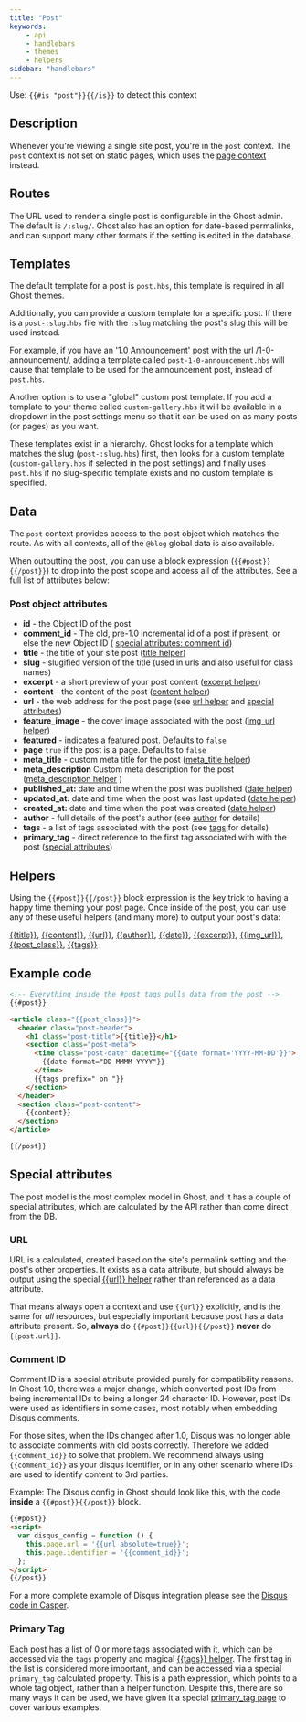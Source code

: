```yaml
---
title: "Post"
keywords:
    - api
    - handlebars
    - themes
    - helpers
sidebar: "handlebars"
---
```



Use: `{{#is "post"}}{{/is}}` to detect this context

## Description

Whenever you're viewing a single site post, you're in the `post` context. The `post` context is not set on static pages, which uses the [page context](doc:page-context) instead.

## Routes

The URL used to render a single post is configurable in the Ghost admin. The default is `/:slug/`. Ghost also has an option for date-based permalinks, and can support many other formats if the setting is edited in the database.

## Templates

The default template for a post is `post.hbs`, this template is required in all Ghost themes.

Additionally, you can provide a custom template for a specific post. If there is a `post-:slug.hbs` file with the `:slug` matching the post's slug this will be used instead.

For example, if you have an '1.0 Announcement' post with the url /1-0-announcement/, adding a template called `post-1-0-announcement.hbs` will cause that template to be used for the announcement post, instead of `post.hbs`.

Another option is to use a "global" custom post template. If you add a template to your theme called `custom-gallery.hbs` it will be available in a dropdown in the post settings menu so that it can be used on as many posts (or pages) as you want.

These templates exist in a hierarchy. Ghost looks for a template which matches the slug (`post-:slug.hbs`) first, then looks for a custom template (`custom-gallery.hbs` if selected in the post settings) and finally uses `post.hbs` if no slug-specific template exists and no custom template is specified.

## Data

The `post` context provides access to the post object which matches the route. As with all contexts, all of the `@blog` global data is also available.

When outputting the post, you can use a block expression (`{{#post}}{{/post}}`) to drop into the post scope and access all of the attributes. See a full list of attributes below:

### Post object attributes

- **id** - the Object ID of the post
- **comment_id** - The old, pre-1.0 incremental id of a post if present, or else the new Object ID ( [special attributes: comment id](/docs/post-context#section-comment-id))
- **title** - the title of your site post ([title helper](doc:title))
- **slug** - slugified version of the title (used in urls and also useful for class names)
- **excerpt** - a short preview of your post content ([excerpt helper](doc:excerpt))
- **content** - the content of the post ([content helper](content))
- **url** - the web address for the post page (see [url helper](doc:url) and [special attributes](/docs/post-context#section-special-attributes))
- **feature_image** - the cover image associated with the post  ([img_url helper](doc:img_url))
- **featured** - indicates a featured post. Defaults to `false`
- **page** `true` if the post is a page. Defaults to `false`
- **meta_title** - custom meta title for the post ([meta_title helper](doc:meta_title))
- **meta_description**  Custom meta description for the post ([meta_description helper](doc:meta_description) )
- **published_at:** date and time when the post was published  ([date helper](doc:date))
- **updated_at:** date and time when the post was last updated  ([date helper](doc:date))
- **created_at:** date and time when the post was created  ([date helper](doc:date))
-  **author** - full details of the post's author (see [author](doc:author) for details)
- **tags** - a list of tags associated with the post (see [tags](doc:tags) for details)
- **primary_tag** - direct reference to the first tag associated with with the post ([special attributes](/docs/post-context#section-special-attributes))

## Helpers

Using the `{{#post}}{{/post}}` block expression is the key trick to having a happy time theming your post page. Once inside of the post, you can use any of these useful helpers (and many more) to output your post's data:

[{{title}}](doc:title), [{{content}}](doc:content), [{{url}}](doc:url), [{{author}}](doc:author), [{{date}}](doc:date), [{{excerpt}}](doc:excerpt), [{{img_url}}](doc:img_url), [{{post_class}}](doc:post_class), [{{tags}}](doc:tags)

## Example code

```html
<!-- Everything inside the #post tags pulls data from the post -->
{{#post}}

<article class="{{post_class}}">
  <header class="post-header">
    <h1 class="post-title">{{title}}</h1>
    <section class="post-meta">
      <time class="post-date" datetime="{{date format='YYYY-MM-DD'}}">
        {{date format="DD MMMM YYYY"}}
      </time>
      {{tags prefix=" on "}}
    </section>
  </header>
  <section class="post-content">
    {{content}}
  </section>
</article>

{{/post}}

```

## Special attributes

The post model is the most complex model in Ghost, and it has a couple of special attributes, which are calculated by the API rather than come direct from the DB.

### URL

URL is a calculated, created based on the site's permalink setting and the post's other properties. It exists as a data attribute, but should always be output using the special [{{url}} helper](doc:url) rather than referenced as a data attribute.

That means always open a context and use `{{url}}` explicitly, and is the same for _all_ resources, but especially important because post has a data attribute present. So, **always** do `{{#post}}{{url}}{{/post}}` **never** do `{{post.url}}`.

### Comment ID

Comment ID is a special attribute provided purely for compatibility reasons. In Ghost 1.0, there was a major change, which converted post IDs from being incremental IDs to being a longer 24 character ID. However, post IDs were used as identifiers in some cases, most notably when embedding Disqus comments.

For those sites, when the IDs changed after 1.0, Disqus was no longer able to associate comments with old posts correctly. Therefore we added `{{comment_id}}` to solve that problem. We recommend always using `{{comment_id}}` as your disqus identifier, or in any other scenario where IDs are used to identify content to 3rd parties.

Example: The Disqus config in Ghost should look like this, with the code **inside** a `{{#post}}{{/post}}` block.

```html
{{#post}}
<script>
  var disqus_config = function () {
    this.page.url = '{{url absolute=true}}';
    this.page.identifier = '{{comment_id}}';
  };
</script>
{{/post}}

```

For a more complete example of Disqus integration please see the [Disqus code in Casper](https://github.com/TryGhost/Casper/blob/d92dda3523c27d68fa78088cd1138300b96bc7c8/post.hbs#L72-L93).

### Primary Tag

Each post has a list of 0 or more tags associated with it, which can be accessed via the `tags` property and magical [{{tags}} helper](doc:tags). The first tag in the list is considered more important, and can be accessed via a special `primary_tag` calculated property. This is a path expression, which points to a whole tag object, rather than a helper function. Despite this, there are so many ways it can be used, we have given it a special [primary_tag page](doc:primary_tag) to cover various examples.
